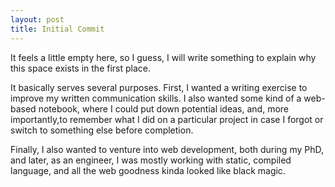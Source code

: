 ```yaml
---
layout: post
title: Initial Commit
---
```


It feels a little empty here, so I guess, I will write something to explain why this space exists in the first place.

It basically serves several purposes. First, I wanted a writing exercise to improve my written communication skills. 
I also wanted some kind of a web-based notebook, where I could put down potential ideas, and, more importantly,to remember what I did on a particular project in case I forgot or switch to something else before completion.

Finally, I also wanted to venture into web development, both during my PhD, and later, as an engineer, I was mostly working with static, compiled language, and all the web goodness kinda looked like black magic.